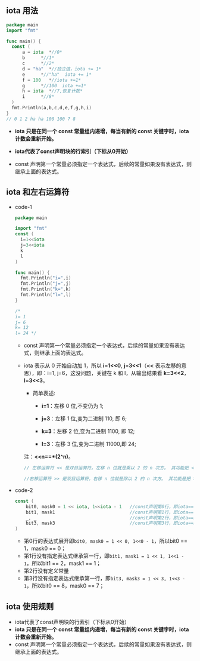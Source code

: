 ## iota 用法

```go
package main
import "fmt"

func main() {
  const (
      a = iota  *//0*
      b      *//1*
      c      *//2*
      d = "ha"  *//独立值，iota += 1*
      e      *//"ha"  iota += 1*
      f = 100   *//iota +=1*
      g      *//100  iota +=1*
      h = iota  *//7,恢复计数*
      i      *//8*
  )
  fmt.Println(a,b,c,d,e,f,g,h,i)
}
// 0 1 2 ha ha 100 100 7 8
```

- **iota 只是在同一个 const 常量组内递增，每当有新的 const 关键字时，iota 计数会重新开始。**

- **iota代表了const声明块的行索引（下标从0开始）**
- const 声明第一个常量必须指定一个表达式，后续的常量如果没有表达式，则继承上面的表达式。

## iota 和左右运算符

- code-1

  ```go
  package main
  
  import "fmt"
  const (
    i=1<<iota
    j=3<<iota
    k
    l
  )
  
  func main() {
    fmt.Println("i=",i)
    fmt.Println("j=",j)
    fmt.Println("k=",k)
    fmt.Println("l=",l)
  }
  
  /*
  i= 1
  j= 6
  k= 12
  l= 24 */
  ```

  - const 声明第一个常量必须指定一个表达式，后续的常量如果没有表达式，则继承上面的表达式。

  - iota 表示从 0 开始自动加 1，所以 **i=1<<0**, **j=3<<1**（**<<** 表示左移的意思），即：i=1, j=6，这没问题，关键在 k 和 l，从输出结果看 **k=3<<2**，**l=3<<3**。

    - 简单表述:
      - **i=1**：左移 0 位,不变仍为 1;
      - **j=3**：左移 1 位,变为二进制 110, 即 6;
    
      - **k=3**：左移 2 位,变为二进制 1100, 即 12;
    
      - **l=3**：左移 3 位,变为二进制 11000,即 24;
    
    注：**<<n==\*(2^n)**。
    
    ```go
    // 左移运算符 << 是双目运算符。左移 n 位就是乘以 2 的 n 次方。 其功能把 << 左边的运算数的各二进位全部左移若干位，由 << 右边的数指定移动的位数，高位丢弃，低位补 0。
    
    //右移运算符 >> 是双目运算符。右移 n 位就是除以 2 的 n 次方。 其功能是把 >> 左边的运算数的各二进位全部右移若干位， >> 右边的数指定移动的位数。
    ```

- code-2

  ```go
  const (
      bit0, mask0 = 1 << iota, 1<<iota - 1   //const声明第0行，即iota==0
      bit1, mask1                            //const声明第1行，即iota==1, 表达式继承上面的语句
      _, _                                   //const声明第2行，即iota==2
      bit3, mask3                            //const声明第3行，即iota==3
  )
  ```

  - 第0行的表达式展开即`bit0, mask0 = 1 << 0, 1<<0 - 1`，所以bit0 == 1，mask0 == 0；
  - 第1行没有指定表达式继承第一行，即`bit1, mask1 = 1 << 1, 1<<1 - 1`，所以bit1 == 2，mask1 == 1；
  - 第2行没有定义常量
  - 第3行没有指定表达式继承第一行，即`bit3, mask3 = 1 << 3, 1<<3 - 1`，所以bit0 == 8，mask0 == 7；

## iota 使用规则

- iota代表了const声明块的行索引（下标从0开始）
- **iota 只是在同一个 const 常量组内递增，每当有新的 const 关键字时，iota 计数会重新开始。**
- const 声明第一个常量必须指定一个表达式，后续的常量如果没有表达式，则继承上面的表达式。